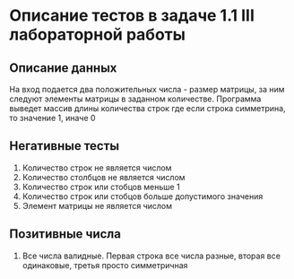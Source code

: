 # Описание тестов в задаче 1.1 III лабораторной работы
## Описание данных
На вход подается два положительных числа - размер матрицы, за ним следуют элементы матрицы в заданном количестве. Программа выведет массив длины количества строк где если строка симметрина, то значение 1, иначе 0
## Негативные тесты
1. Количество строк не является числом
2. Количество столбцов не является числом
3. Количество строк или стобцов меньше 1
4. Количество строк или стобцов больше допустимого значения
5. Элемент матрицы не является числом
## Позитивные числа
1. Все числа валидные. Первая строка все числа разные, вторая все одинаковые, третья просто симметричная

